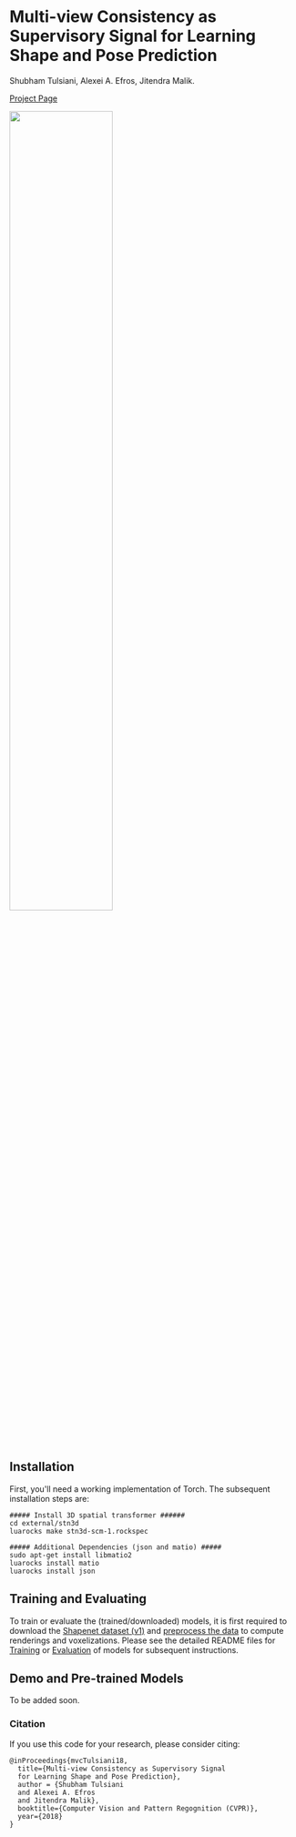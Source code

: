 # Multi-view Consistency as Supervisory Signal for Learning Shape and Pose Prediction

Shubham Tulsiani, Alexei A. Efros, Jitendra Malik.

[Project Page](https://shubhtuls.github.io/mvcSnP/)

<img src="https://shubhtuls.github.io/mvcSnP/resources/images/teaser.png" width="60%">

## Installation

First, you'll need a working implementation of Torch. The subsequent installation steps are:
```
##### Install 3D spatial transformer ######
cd external/stn3d
luarocks make stn3d-scm-1.rockspec

##### Additional Dependencies (json and matio) #####
sudo apt-get install libmatio2
luarocks install matio
luarocks install json
```

## Training and Evaluating
To train or evaluate the (trained/downloaded) models, it is first required to download the [Shapenet dataset (v1)](https://www.shapenet.org/) and [preprocess the data](docs/preprocessing.md) to compute renderings and voxelizations. Please see the detailed README files for [Training](docs/training.md) or [Evaluation](docs/evaluation.md) of models for subsequent instructions.

## Demo and Pre-trained Models
To be added soon.

### Citation
If you use this code for your research, please consider citing:
```
@inProceedings{mvcTulsiani18,
  title={Multi-view Consistency as Supervisory Signal
  for Learning Shape and Pose Prediction},
  author = {Shubham Tulsiani
  and Alexei A. Efros
  and Jitendra Malik},
  booktitle={Computer Vision and Pattern Regognition (CVPR)},
  year={2018}
}
```
